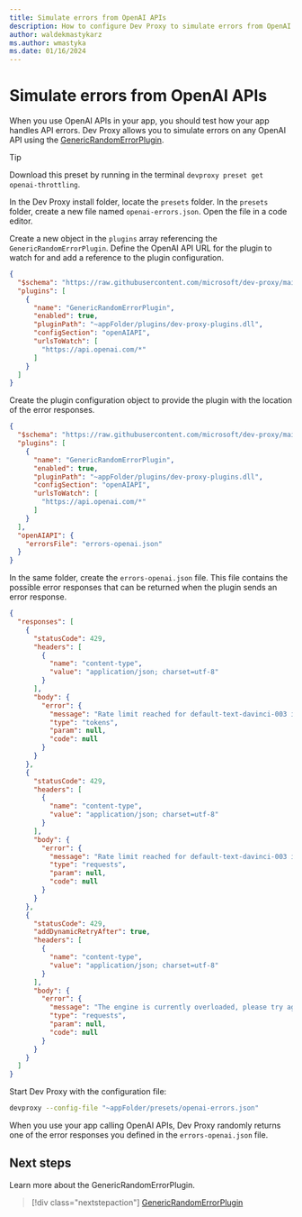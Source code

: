 ```yaml
---
title: Simulate errors from OpenAI APIs
description: How to configure Dev Proxy to simulate errors from OpenAI APIs
author: waldekmastykarz
ms.author: wmastyka
ms.date: 01/16/2024
---
```


# Simulate errors from OpenAI APIs

When you use OpenAI APIs in your app, you should test how your app handles API errors. Dev Proxy allows you to simulate errors on any OpenAI API using the [GenericRandomErrorPlugin](../technical-reference/genericrandomerrorplugin.md).

> [!TIP]
> Download this preset by running in the terminal `devproxy preset get openai-throttling`.

In the Dev Proxy install folder, locate the `presets` folder. In the `presets` folder, create a new file named `openai-errors.json`. Open the file in a code editor.

Create a new object in the `plugins` array referencing the `GenericRandomErrorPlugin`. Define the OpenAI API URL for the plugin to watch for and add a reference to the plugin configuration.

```json
{
  "$schema": "https://raw.githubusercontent.com/microsoft/dev-proxy/main/schemas/v1.0/rc.schema.json",
  "plugins": [    
    {
      "name": "GenericRandomErrorPlugin",
      "enabled": true,
      "pluginPath": "~appFolder/plugins/dev-proxy-plugins.dll",
      "configSection": "openAIAPI",
      "urlsToWatch": [
        "https://api.openai.com/*"
      ]
    }
  ]
}
```

Create the plugin configuration object to provide the plugin with the location of the error responses.

```json
{
  "$schema": "https://raw.githubusercontent.com/microsoft/dev-proxy/main/schemas/v1.0/rc.schema.json",
  "plugins": [    
    {
      "name": "GenericRandomErrorPlugin",
      "enabled": true,
      "pluginPath": "~appFolder/plugins/dev-proxy-plugins.dll",
      "configSection": "openAIAPI",
      "urlsToWatch": [
        "https://api.openai.com/*"
      ]
    }
  ],
  "openAIAPI": {
    "errorsFile": "errors-openai.json"
  }
}
```

In the same folder, create the `errors-openai.json` file. This file contains the possible error responses that can be returned when the plugin sends an error response.

```json
{
  "responses": [
    {
      "statusCode": 429,
      "headers": [
        {
          "name": "content-type",
          "value": "application/json; charset=utf-8"
        }
      ],
      "body": {
        "error": {
          "message": "Rate limit reached for default-text-davinci-003 in organization org-K7hT684bLccDbBRnySOoK9f2 on tokens per min. Limit: 150000.000000 / min. Current: 160000.000000 / min. Contact support@openai.com if you continue to have issues. Please add a payment method to your account to increase your rate limit. Visit https://beta.openai.com/account/billing to add a payment method.",
          "type": "tokens",
          "param": null,
          "code": null
        }
      }
    },
    {
      "statusCode": 429,
      "headers": [
        {
          "name": "content-type",
          "value": "application/json; charset=utf-8"
        }
      ],
      "body": {
        "error": {
          "message": "Rate limit reached for default-text-davinci-003 in organization org-K7hT684bLccDbBRnySOoK9f2 on requests per min. Limit: 60.000000 / min. Current: 70.000000 / min. Contact support@openai.com if you continue to have issues. Please add a payment method to your account to increase your rate limit. Visit https://beta.openai.com/account/billing to add a payment method.",
          "type": "requests",
          "param": null,
          "code": null
        }
      }
    },
    {
      "statusCode": 429,
      "addDynamicRetryAfter": true,
      "headers": [
        {
          "name": "content-type",
          "value": "application/json; charset=utf-8"
        }
      ],
      "body": {
        "error": {
          "message": "The engine is currently overloaded, please try again later.",
          "type": "requests",
          "param": null,
          "code": null
        }
      }
    }
  ]
}
```

Start Dev Proxy with the configuration file:

```sh
devproxy --config-file "~appFolder/presets/openai-errors.json"
```

When you use your app calling OpenAI APIs, Dev Proxy randomly returns one of the error responses you defined in the `errors-openai.json` file.

## Next steps

Learn more about the GenericRandomErrorPlugin.

> [!div class="nextstepaction"]
> [GenericRandomErrorPlugin](../technical-reference/genericrandomerrorplugin.md)
